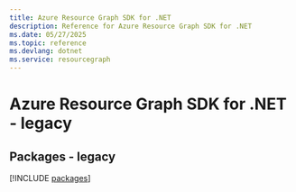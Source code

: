 ```yaml
---
title: Azure Resource Graph SDK for .NET
description: Reference for Azure Resource Graph SDK for .NET
ms.date: 05/27/2025
ms.topic: reference
ms.devlang: dotnet
ms.service: resourcegraph
---
```

# Azure Resource Graph SDK for .NET - legacy
## Packages - legacy
[!INCLUDE [packages](resource-graph-index.md)]